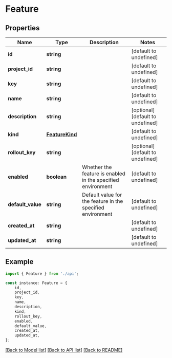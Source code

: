 # Feature


## Properties

Name | Type | Description | Notes
------------ | ------------- | ------------- | -------------
**id** | **string** |  | [default to undefined]
**project_id** | **string** |  | [default to undefined]
**key** | **string** |  | [default to undefined]
**name** | **string** |  | [default to undefined]
**description** | **string** |  | [optional] [default to undefined]
**kind** | [**FeatureKind**](FeatureKind.md) |  | [default to undefined]
**rollout_key** | **string** |  | [optional] [default to undefined]
**enabled** | **boolean** | Whether the feature is enabled in the specified environment | [default to undefined]
**default_value** | **string** | Default value for the feature in the specified environment | [default to undefined]
**created_at** | **string** |  | [default to undefined]
**updated_at** | **string** |  | [default to undefined]

## Example

```typescript
import { Feature } from './api';

const instance: Feature = {
    id,
    project_id,
    key,
    name,
    description,
    kind,
    rollout_key,
    enabled,
    default_value,
    created_at,
    updated_at,
};
```

[[Back to Model list]](../README.md#documentation-for-models) [[Back to API list]](../README.md#documentation-for-api-endpoints) [[Back to README]](../README.md)
